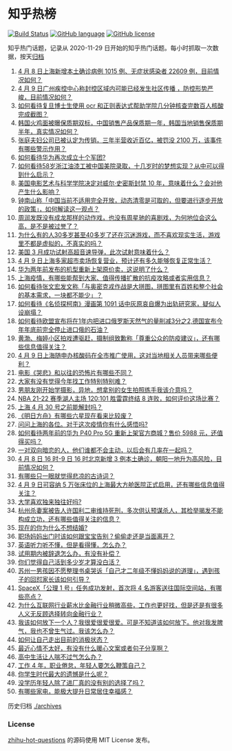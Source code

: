# 知乎热榜
[![Build Status](https://github.com/ToWeLong/zhihu-hot-questions/workflows/CI/badge.svg)](https://github.com/ToWeLong/zhihu-hot-questions/actions)
[![GitHub language](https://img.shields.io/badge/language-golang-orange.svg)](https://golang.org/)
[![GitHub license](https://img.shields.io/github/license/ToWeLong/zhihu-hot-questions)](https://github.com/ToWeLong/zhihu-hot-questions/blob/main/LICENSE)

知乎热门话题，记录从 2020-11-29 日开始的知乎热门话题。每小时抓取一次数据，按天[归档](./archives)

<!-- BEGIN -->

1. [4 月 8 日上海新增本土确诊病例 1015 例、无症状感染者 22609 例，目前情况如何？](https://www.zhihu.com/question/526855954)
1. [4 月 9 日广州疾控中心称封控区域内可能已经发生社区传播 ，防控形势严峻，目前情况如何？](https://www.zhihu.com/question/526886785)
1. [如何看待复旦博士生使用 ocr 和正则表达式帮助学院几分钟核查完数百人核酸完成截图？](https://www.zhihu.com/question/526681561)
1. [韩国火鸡面被曝保质期双标，中国销售产品保质期一年，韩国当地销售保质期半年，真实情况如何？](https://www.zhihu.com/question/526942847)
1. [张庭夫妇公司已被认定为传销，三年半营收近百亿，被罚没 2100 万，该事件有哪些警示作用？](https://www.zhihu.com/question/526910670)
1. [如何看待华为再次成立十个军团?](https://www.zhihu.com/question/526091147)
1. [如何看待58岁浙江油漆工被中国美院录取，十几岁时的梦想实现？从中可以得到什么启示？](https://www.zhihu.com/question/526384651)
1. [美国电影艺术与科学学院决定对威尔·史密斯封禁 10 年，意味着什么？会对他产生什么影响？](https://www.zhihu.com/question/526858438)
1. [钟南山称「中国当前不适用完全开放，动态清零是可取的，但要进行逐步开放的政策」，如何解读这一观点？](https://www.zhihu.com/question/526914847)
1. [周润发既没有成龙那样的动作戏，也没有周星驰的喜剧戏，为何地位会这么高，是不是被过誉了？](https://www.zhihu.com/question/525917244)
1. [为什么有的人30多岁甚至40多岁了还在沉迷游戏，而不喜欢现实生活，游戏里不都是虚拟的，不真实的吗？](https://www.zhihu.com/question/526112110)
1. [美国 3 月成功试射高超音速导弹，此次试射意味着什么？](https://www.zhihu.com/question/526152741)
1. [4 月 9 日上海多家超市卖场恢复营业，预计还有多久能够恢复正常生活？](https://www.zhihu.com/question/526933959)
1. [华为两年前发布的机型重新上架原价卖，这说明了什么？](https://www.zhihu.com/question/526733272)
1. [上海疫情，有哪些能帮到大家、值得传播扩散的抗疫攻略或者实用信息？](https://www.zhihu.com/question/526856472)
1. [如何看待张文宏发文称「与奥密克戎作战是大拼图，拼图里有百姓和整个社会的基本需求，一块都不能少」？](https://www.zhihu.com/question/526892193)
1. [如何看待《名侦探柯南》漫画第 1091 话中灰原哀自爆为出轨研究家，疑似人设崩塌？](https://www.zhihu.com/question/526861558)
1. [如何看待欧盟宣布将在1年内把进口俄罗斯天然气的量削减3分之2,德国宣布今年年底前完全停止进口俄的石油？](https://www.zhihu.com/question/525828304)
1. [黄渤、梅婷小区拍戏遭驱赶，摄制组致歉称「尊重公众的防疫建议」，还有哪些信息值得关注？](https://www.zhihu.com/question/526764376)
1. [4 月 9 日上海随申办核酸码在全市推广使用，这对当地相关人员带来哪些便利？](https://www.zhihu.com/question/526856449)
1. [电影《哭悲》和以往的恐怖片有哪些不同？](https://www.zhihu.com/question/525314964)
1. [大家有没有觉得今年找工作特别特别难？](https://www.zhihu.com/question/520706669)
1. [男朋友刚开始学摄影，异地，想拿别的女生拍照练手我该介意吗？](https://www.zhihu.com/question/526189184)
1. [NBA 21-22 赛季湖人主场 120:101 胜雷霆终结 8 连败，如何评价这场比赛？](https://www.zhihu.com/question/526869799)
1. [上海 4 月 30 号之前能解封吗？](https://www.zhihu.com/question/526179761)
1. [《明日方舟》有哪些六星现在看来比较废？](https://www.zhihu.com/question/526539518)
1. [问问上海的各位。对于这次疫情你有什么感悟吗?](https://www.zhihu.com/question/526344471)
1. [如何看待两年前的华为 P40 Pro 5G 重新上架官方商城？售价 5988 元，还值得买吗？](https://www.zhihu.com/question/526696455)
1. [一对双向暗恋的人，他们谁都不会主动，以后会有几率在一起吗？](https://www.zhihu.com/question/526296066)
1. [4 月 8 日 16 时-9 日 16 时北京新增 3 例本土确诊，朝阳一地升为高风险，目前情况如何？](https://www.zhihu.com/question/526924943)
1. [有哪些只一眼就觉得悲凉的古诗词？](https://www.zhihu.com/question/342676649)
1. [4 月 9 日可容纳 5 万张床位的上海最大方舱医院正式启用，还有哪些信息值得关注？](https://www.zhihu.com/question/526962058)
1. [大学喜欢独来独往好吗?](https://www.zhihu.com/question/526930154)
1. [杭州杀妻案被告人许国利二审维持死刑，多次供认预谋杀人，其检举揭发不能构成立功，还有哪些值得关注的信息？](https://www.zhihu.com/question/526715369)
1. [现在的你为什么不想结婚?](https://www.zhihu.com/question/526376730)
1. [职场妈妈出门时该如何跟宝宝告别？偷偷走还是当面离开？](https://www.zhihu.com/question/486860189)
1. [英语听力听不懂，但是看得懂，怎么办？](https://www.zhihu.com/question/320416488)
1. [试用期内被辞退怎么办，有没有补偿？](https://www.zhihu.com/question/526080414)
1. [你们觉得自己活到多少岁才算没白活？](https://www.zhihu.com/question/526923095)
1. [苏州一男孩因不愿整理书桌哭诉「自己才二年级不懂妈妈说的道理」，遇到孩子的回怼家长该如何引导？](https://www.zhihu.com/question/526669670)
1. [SpaceX「公理 1 号」任务成功发射，首次将 4 名游客送往国际空间站，有哪些亮点？](https://www.zhihu.com/question/526681397)
1. [为什么互联网行业薪水比金融行业稍微高些，工作也更好找，但是还是有很多人义无反顾选择转向金融行业？](https://www.zhihu.com/question/26055197)
1. [我该如何放下一个人？我很爱很爱很爱。可是不知道该如何放下。他对我发脾气，我也不曾生气过。我该怎么办？](https://www.zhihu.com/question/526872893)
1. [如何让自己走出目前的消极状态？](https://www.zhihu.com/question/526034458)
1. [最近心情不太好，有没有什么暖心文案或者句子分享啊？](https://www.zhihu.com/question/519229541)
1. [高中生活让人喘不过气怎么办？](https://www.zhihu.com/question/526869630)
1. [工作 4 年，职业倦怠，年轻人要怎么鞭策自己？](https://www.zhihu.com/question/526395345)
1. [你学生时代最大的遗憾是什么呢？](https://www.zhihu.com/question/523493305)
1. [没学历年轻人除了进厂真的没有别的选择了吗？](https://www.zhihu.com/question/520362192)
1. [有哪些家电，能极大提升日常居住幸福感？](https://www.zhihu.com/question/526811433)

<!-- END -->

历史归档 [./archives](./archives)


### License
[zhihu-hot-questions](https://github.com/towelong/zhihu-hot-questions) 的源码使用 MIT License 发布。